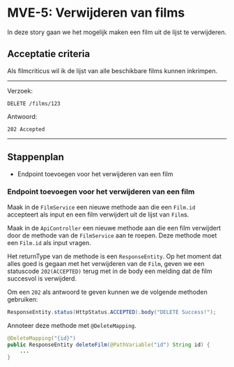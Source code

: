 # MVE-5: Verwijderen van films
In deze story gaan we het mogelijk maken een film uit de lijst te verwijderen.

## Acceptatie criteria

Als filmcriticus wil ik de lijst van alle beschikbare films kunnen inkrimpen. 

---
Verzoek:

`DELETE /films/123`


Antwoord:

`202 Accepted`

---

## Stappenplan

* Endpoint toevoegen voor het verwijderen van een film


### Endpoint toevoegen voor het verwijderen van een film

Maak in de `FilmService` een nieuwe methode aan die een `Film.id` accepteert als input en een film verwijdert uit de lijst van `Film`s. 

Maak in de `ApiController` een nieuwe methode aan die een film verwijdert door de methode van de `FilmService` aan te roepen. Deze methode moet een `Film.id` als input vragen.

Het returnType van de methode is een `ResponseEntity`. Op het moment dat alles goed is gegaan met het verwijderen van de `Film`, geven we een statuscode `202(ACCEPTED)` terug met in de body een melding dat de film succesvol is verwijderd.

Om een `202` als antwoord te geven kunnen we de volgende methoden gebruiken:

```java
ResponseEntity.status(HttpStatus.ACCEPTED).body("DELETE Success!");
```

Annoteer deze methode met `@DeleteMapping`.

```java
@DeleteMapping("{id}")
public ResponseEntity deleteFilm(@PathVariable("id") String id) {
    ...
}
```
